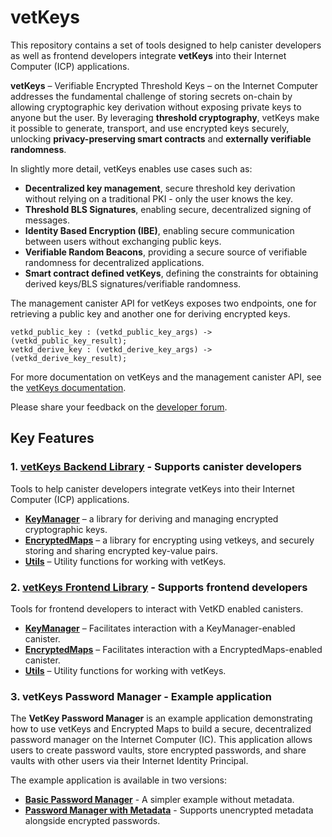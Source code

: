 # vetKeys

This repository contains a set of tools designed to help canister developers as well as frontend developers integrate **vetKeys** into their Internet Computer (ICP) applications.

**vetKeys** – Verifiable Encrypted Threshold Keys – on the Internet Computer addresses the fundamental challenge of storing secrets on-chain by allowing cryptographic key derivation without exposing private keys to anyone but the user. By leveraging **threshold cryptography**, vetKeys make it possible to generate, transport, and use encrypted keys securely, unlocking **privacy-preserving smart contracts** and **externally verifiable randomness**.

In slightly more detail, vetKeys enables use cases such as:

- **Decentralized key management**, secure threshold key derivation without relying on a traditional PKI - only the user knows the key.
- **Threshold BLS Signatures**, enabling secure, decentralized signing of messages.
- **Identity Based Encryption (IBE)**, enabling secure communication between users without exchanging public keys.
- **Verifiable Random Beacons**, providing a secure source of verifiable randomness for decentralized applications.
- **Smart contract defined vetKeys**, defining the constraints for obtaining derived keys/BLS signatures/verifiable randomness.

The management canister API for vetKeys exposes two endpoints, one for retrieving a public key and another one for deriving encrypted keys.

```
vetkd_public_key : (vetkd_public_key_args) -> (vetkd_public_key_result);
vetkd_derive_key : (vetkd_derive_key_args) -> (vetkd_derive_key_result);
```

For more documentation on vetKeys and the management canister API, see the [vetKeys documentation](https://internetcomputer.org/docs/building-apps/network-features/vetkeys/introduction).

Please share your feedback on the [developer forum](https://forum.dfinity.org/t/threshold-key-derivation-privacy-on-the-ic/16560/179).

## Key Features

### **1. [vetKeys Backend Library](./backend/rs/ic_vetkeys)** - Supports canister developers

Tools to help canister developers integrate vetKeys into their Internet Computer (ICP) applications.

- **[KeyManager](https://docs.rs/ic-vetkeys/latest/ic_vetkeys/key_manager/struct.KeyManager.html)** – a library for deriving and managing encrypted cryptographic keys.
- **[EncryptedMaps](https://docs.rs/ic-vetkeys/latest/ic_vetkeys/encrypted_maps/struct.EncryptedMaps.html)** – a library for encrypting using vetkeys, and securely storing and sharing encrypted key-value pairs.
- **[Utils](https://docs.rs/ic-vetkeys/latest/)** – Utility functions for working with vetKeys.

### **2. [vetKeys Frontend Library](./frontend/ic_vetkeys)** - Supports frontend developers

Tools for frontend developers to interact with VetKD enabled canisters.

- **[KeyManager](https://dfinity.github.io/vetkeys/classes/_dfinity_vetkeys_key_manager.KeyManager.html)** – Facilitates interaction with a KeyManager-enabled canister.
- **[EncryptedMaps](https://dfinity.github.io/vetkeys/classes/_dfinity_vetkeys_encrypted_maps.EncryptedMaps.html)** – Facilitates interaction with a EncryptedMaps-enabled canister.
- **[Utils](https://dfinity.github.io/vetkeys/modules/_dfinity_vetkeys.html)** – Utility functions for working with vetKeys.

### **3. vetKeys Password Manager** - Example application

The **VetKey Password Manager** is an example application demonstrating how to use vetKeys and Encrypted Maps to build a secure, decentralized password manager on the Internet Computer (IC). This application allows users to create password vaults, store encrypted passwords, and share vaults with other users via their Internet Identity Principal.

The example application is available in two versions:

- **[Basic Password Manager](./examples/password_manager)** - A simpler example without metadata.
- **[Password Manager with Metadata](./examples/password_manager_with_metadata)** - Supports unencrypted metadata alongside encrypted passwords.
